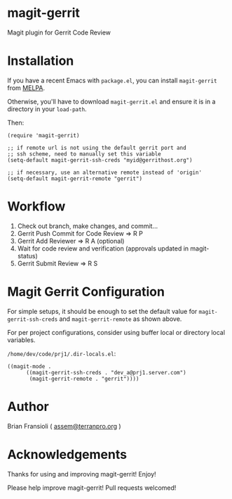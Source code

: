 magit-gerrit
============

Magit plugin for Gerrit Code Review


Installation
============

If you have a recent Emacs with `package.el`, you can install `magit-gerrit`
from [MELPA](http://melpa.milkbox.net/).

Otherwise, you'll have to download `magit-gerrit.el` and ensure it is in
a directory in your `load-path`.

Then:

```
(require 'magit-gerrit)

;; if remote url is not using the default gerrit port and
;; ssh scheme, need to manually set this variable
(setq-default magit-gerrit-ssh-creds "myid@gerrithost.org")

;; if necessary, use an alternative remote instead of 'origin'
(setq-default magit-gerrit-remote "gerrit")  
```


Workflow
============

1. Check out branch, make changes, and commit...
2. Gerrit Push Commit for Code Review => R P
3. Gerrit Add Reviewer => R A (optional)
4. Wait for code review and verification (approvals updated in magit-status)
5. Gerrit Submit Review => R S


Magit Gerrit Configuration
============

For simple setups, it should be enough to set the default value for 
`magit-gerrit-ssh-creds` and `magit-gerrit-remote` as shown above.

For per project configurations, consider using buffer local or directory local
variables.


`/home/dev/code/prj1/.dir-locals.el`:

```
((magit-mode .
      ((magit-gerrit-ssh-creds . "dev_a@prj1.server.com")
       (magit-gerrit-remote . "gerrit"))))
```

Author
============

Brian Fransioli  ( assem@terranpro.org )


Acknowledgements
============

Thanks for using and improving magit-gerrit!  Enjoy!

Please help improve magit-gerrit!  Pull requests welcomed!
